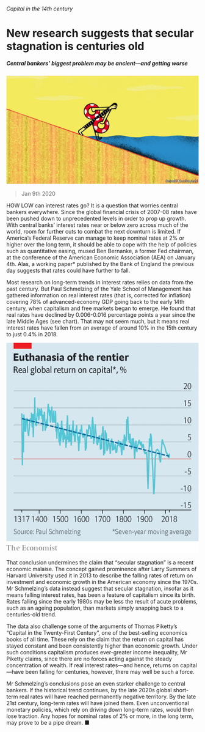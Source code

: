 ###### Capital in the 14th century

# New research suggests that secular stagnation is centuries old 

##### Central bankers’ biggest problem may be ancient—and getting worse 

![image](images/20200111_FND001_0.jpg) 

> Jan 9th 2020 

HOW LOW can interest rates go? It is a question that worries central bankers everywhere. Since the global financial crisis of 2007-08 rates have been pushed down to unprecedented levels in order to prop up growth. With central banks’ interest rates near or below zero across much of the world, room for further cuts to combat the next downturn is limited. If America’s Federal Reserve can manage to keep nominal rates at 2% or higher over the long term, it should be able to cope with the help of policies such as quantitative easing, mused Ben Bernanke, a former Fed chairman, at the conference of the American Economic Association (AEA) on January 4th. Alas, a working paper* published by the Bank of England the previous day suggests that rates could have further to fall.

Most research on long-term trends in interest rates relies on data from the past century. But Paul Schmelzing of the Yale School of Management has gathered information on real interest rates (that is, corrected for inflation) covering 78% of advanced-economy GDP going back to the early 14th century, when capitalism and free markets began to emerge. He found that real rates have declined by 0.006-0.016 percentage points a year since the late Middle Ages (see chart). That may not seem much, but it means real interest rates have fallen from an average of around 10% in the 15th century to just 0.4% in 2018.

![image](images/20200111_FNC911.png) 


That conclusion undermines the claim that “secular stagnation” is a recent economic malaise. The concept gained prominence after Larry Summers of Harvard University used it in 2013 to describe the falling rates of return on investment and economic growth in the American economy since the 1970s. Mr Schmelzing’s data instead suggest that secular stagnation, insofar as it means falling interest rates, has been a feature of capitalism since its birth. Rates falling since the early 1980s may be less the result of acute problems, such as an ageing population, than markets simply snapping back to a centuries-old trend.

The data also challenge some of the arguments of Thomas Piketty’s “Capital in the Twenty-First Century”, one of the best-selling economics books of all time. These rely on the claim that the return on capital has stayed constant and been consistently higher than economic growth. Under such conditions capitalism produces ever-greater income inequality, Mr Piketty claims, since there are no forces acting against the steady concentration of wealth. If real interest rates—and hence, returns on capital—have been falling for centuries, however, there may well be such a force.

Mr Schmelzing’s conclusions pose an even starker challenge to central bankers. If the historical trend continues, by the late 2020s global short-term real rates will have reached permanently negative territory. By the late 21st century, long-term rates will have joined them. Even unconventional monetary policies, which rely on driving down long-term rates, would then lose traction. Any hopes for nominal rates of 2% or more, in the long term, may prove to be a pipe dream. ■



